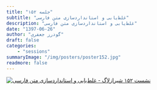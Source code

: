```yaml
---
title: "جلسه ۱۵۲"
subtitle: "غلط‌یابی و استانداردسازی متن فارسی"
description: "غلط‌یابی و استانداردسازی متن فارسی"
date: "1397-06-26"
author: "گودرز جعفری"
draft: false
categories:
    - "sessions"
summaryImage: "/img/posters/poster152.jpg"
readmore: false
---
```

[![نشست ۱۵۲ شیرازلاگ - غلط‌یابی و استانداردسازی متن فارسی](/img/posters/poster152.jpg)](/img/posters/poster152.jpg)
